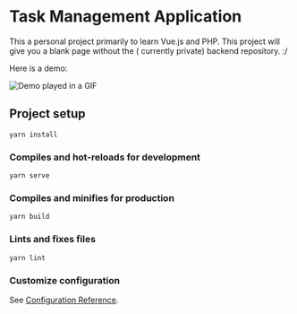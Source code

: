 # Task Management Application

This a personal project primarily to learn Vue.js and PHP. This project will give you a blank page without the (
currently private) backend repository. :/

Here is a demo:

![Demo played in a GIF](DEMO.gif)

## Project setup

```
yarn install
```

### Compiles and hot-reloads for development

```
yarn serve
```

### Compiles and minifies for production
```
yarn build
```

### Lints and fixes files
```
yarn lint
```

### Customize configuration
See [Configuration Reference](https://cli.vuejs.org/config/).
